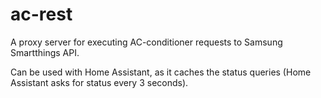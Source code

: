 # ac-rest
A proxy server for executing AC-conditioner requests to Samsung Smartthings API.

Can be used with Home Assistant, as it caches the status queries (Home Assistant asks for status every 3 seconds).

